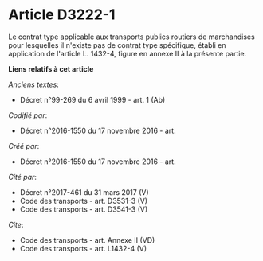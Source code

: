 # Article D3222-1

Le contrat type applicable aux transports publics routiers de marchandises pour lesquelles il n'existe pas de contrat type
spécifique, établi en application de l'article L. 1432-4, figure en annexe II à la présente partie.

**Liens relatifs à cet article**

_Anciens textes_:

  - Décret n°99-269 du 6 avril 1999 - art. 1 (Ab)

_Codifié par_:

  - Décret n°2016-1550 du 17 novembre 2016 - art.

_Créé par_:

  - Décret n°2016-1550 du 17 novembre 2016 - art.

_Cité par_:

  - Décret n°2017-461 du 31 mars 2017 (V)
  - Code des transports - art. D3531-3 (V)
  - Code des transports - art. D3541-3 (V)

_Cite_:

  - Code des transports - art. Annexe II (VD)
  - Code des transports - art. L1432-4 (V)
